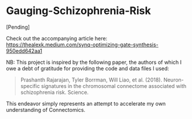 # Gauging-Schizophrenia-Risk
[Pending]

Check out the accompanying article here: https://thealexk.medium.com/synq-optimizing-gate-synthesis-950edd642aa1

NB: This project is inspired by the following paper, the authors of which I owe a debt of gratitude for providing the code and data files I used:

> Prashanth Rajarajan, Tyler Borrman, Will Liao, et al. (2018). Neuron-specific signatures in the chromosomal connectome associated with schizophrenia risk. Science.

This endeavor simply represents an attempt to accelerate my own understanding of Connectomics. 
